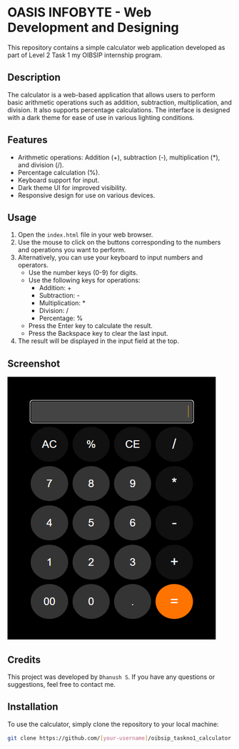 # OASIS INFOBYTE - Web Development and Designing

This repository contains a simple calculator web application developed as part of Level 2 Task 1 my OIBSIP internship program.

## Description

The calculator is a web-based application that allows users to perform basic arithmetic operations such as addition, subtraction, multiplication, and division. It also supports percentage calculations. The interface is designed with a dark theme for ease of use in various lighting conditions.

## Features

- Arithmetic operations: Addition (+), subtraction (-), multiplication (*), and division (/).
- Percentage calculation (%).
- Keyboard support for input.
- Dark theme UI for improved visibility.
- Responsive design for use on various devices.

## Usage
1. Open the `index.html` file in your web browser.
2. Use the mouse to click on the buttons corresponding to the numbers and operations you want to perform.
3. Alternatively, you can use your keyboard to input numbers and operators.
   - Use the number keys (0-9) for digits.
   - Use the following keys for operations: 
     - Addition: +
     - Subtraction: -
     - Multiplication: *
     - Division: /
     - Percentage: %
   - Press the Enter key to calculate the result.
   - Press the Backspace key to clear the last input.
4. The result will be displayed in the input field at the top.

## Screenshot

![Calculator Screenshot](cal.png)

## Credits

This project was developed by `Dhanush S`. If you have any questions or suggestions, feel free to contact me.

   
## Installation

To use the calculator, simply clone the repository to your local machine:

```bash
git clone https://github.com/[your-username]/oibsip_taskno1_calculator.git
